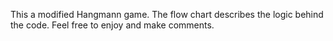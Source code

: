 This a modified Hangmann game. The flow chart describes the logic behind the code. Feel free to enjoy and make comments.
